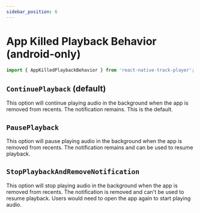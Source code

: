 ```yaml
---
sidebar_position: 6
---
```


# App Killed Playback Behavior (android-only)

```ts
import { AppKilledPlaybackBehavior } from 'react-native-track-player';
```

## `ContinuePlayback` (default)

This option will continue playing audio in the background when the app is
removed from recents. The notification remains. This is the default.

## `PausePlayback`

This option will pause playing audio in the background when the app is removed
from recents. The notification remains and can be used to resume playback.

## `StopPlaybackAndRemoveNotification`

This option will stop playing audio in the background when the app is removed
from recents. The notification is removed and can't be used to resume playback.
Users would need to open the app again to start playing audio.
